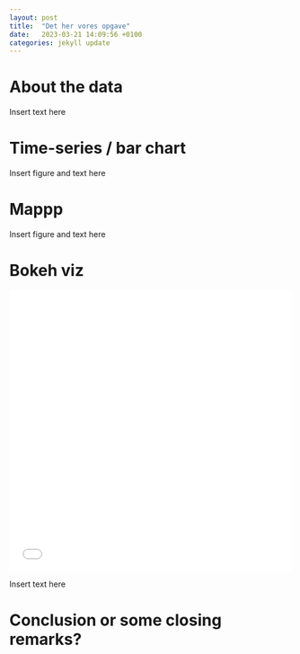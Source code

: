 ```yaml
---
layout: post
title:  "Det her vores opgave"
date:   2023-03-21 14:09:56 +0100
categories: jekyll update
---
```


# About the data

Insert text here

# Time-series / bar chart

Insert figure and text here


# Mappp

Insert figure and text here


# Bokeh viz

<iframe src="/flowers.html"
    sandbox="allow-same-origin allow-scripts"
    width="100%"
    height="500"
    scrolling="no"
    seamless="seamless"
    frameborder="0">
</iframe>

Insert text here


# Conclusion or some closing remarks?


